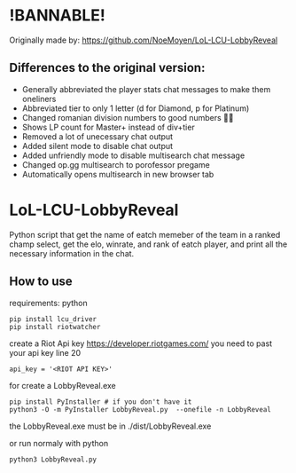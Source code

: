 # !BANNABLE!

Originally made by:
https://github.com/NoeMoyen/LoL-LCU-LobbyReveal

## Differences to the original version:
* Generally abbreviated the player stats chat messages to make them oneliners
* Abbreviated tier to only 1 letter (d for Diamond, p for Platinum)
* Changed romanian division numbers to good numbers 👍🏻
* Shows LP count for Master+ instead of div+tier
* Removed a lot of unecessary chat output
* Added silent mode to disable chat output
* Added unfriendly mode to disable multisearch chat message
* Changed op.gg multisearch to porofessor pregame
* Automatically opens multisearch in new browser tab

# LoL-LCU-LobbyReveal
Python script that get the name of eatch memeber of the team in a ranked champ select, get the elo, winrate, and rank of eatch player, and print all the necessary information in the chat. 

## How to use
requirements: python
```
pip install lcu_driver
pip install riotwatcher
```
create a Riot Api key
https://developer.riotgames.com/
you need to past your api key line 20
```
api_key = '<RIOT API KEY>'
```

for create a LobbyReveal.exe 
```
pip install PyInstaller # if you don't have it
python3 -O -m PyInstaller LobbyReveal.py  --onefile -n LobbyReveal
``` 
the LobbyReveal.exe must be in ./dist/LobbyReveal.exe

or run normaly with python
```
python3 LobbyReveal.py
```
